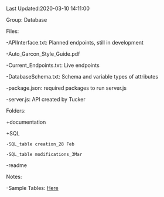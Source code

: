 Last Updated:2020-03-10 14:11:00

Group: Database


Files:

-APIInterface.txt: Planned endpoints, still in development

-Auto_Garcon_Style_Guide.pdf

-Current_Endpoints.txt: Live endpoints

-DatabaseSchema.txt: Schema and variable types of attributes

-package.json: required packages to run server.js

-server.js: API created by Tucker


Folders:

+documentation

  +SQL
  
    -SQL_table creation_28 Feb
    
    -SQL_table modifications_3Mar
  
  -readme


Notes:

-Sample Tables: [Here](https://docs.google.com/spreadsheets/d/1j1Wm9OV97Zx57H-bgJQSSP131dGa5u4MpY_m55ZCU44/edit?usp=sharing)

